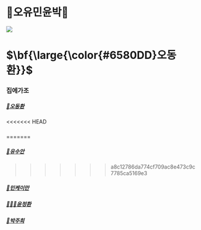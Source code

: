 # 🙌오유민윤박🙌

<img src="https://i0.wp.com/atiempo.tv/wp-content/uploads/2022/08/Dia-Internacional-de-la-Amistad.png?fit=2000%2C1204&ssl=1"/>

# <span>$\bf{\large{\color{#6580DD}오동환\}}$</span>

### 집에가조

##### [🛌오동환](/members/Oh.md)

<<<<<<< HEAD
##### 
=======
##### [🌵유수안](/members/Yu.md)
>>>>>>> a8c12786da774cf709ac8e473c9c7785ca5169e3

##### [:tada:민케이만](members/Min.md)

##### [🧑🏻‍💻윤정환](members/yoon.md)

##### [🤟박주희](members/Park.md)
